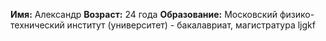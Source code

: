 **Имя:** Александр
**Возраст:** 24 года
**Образование:** Московский физико-технический институт (университет) - бакалавриат, магистратура
ljgkf